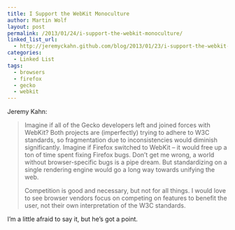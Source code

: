 ```yaml
---
title: I Support the WebKit Monoculture
author: Martin Wolf
layout: post
permalink: /2013/01/24/i-support-the-webkit-monoculture/
linked_list_url:
  - http://jeremyckahn.github.com/blog/2013/01/23/i-support-the-webkit-monoculture/
categories:
  - Linked List
tags:
  - browsers
  - firefox
  - gecko
  - webkit
---
```

<p class="linked-list-quote-author">
  Jeremy Kahn:
</p>

> Imagine if all of the Gecko developers left and joined forces with WebKit? Both projects are (imperfectly) trying to adhere to W3C standards, so fragmentation due to inconsistencies would diminish significantly. Imagine if Firefox switched to WebKit &#8211; it would free up a ton of time spent fixing Firefox bugs. Don’t get me wrong, a world without browser-specific bugs is a pipe dream. But standardizing on a single rendering engine would go a long way towards unifying the web.
> 
> Competition is good and necessary, but not for all things. I would love to see browser vendors focus on competing on features to benefit the user, not their own interpretation of the W3C standards.

I&#8217;m a little afraid to say it, but he&#8217;s got a point.
